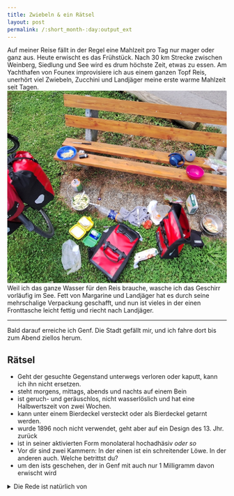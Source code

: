 ```yaml
---
title: Zwiebeln & ein Rätsel
layout: post
permalink: /:short_month-:day:output_ext
---
```

Auf meiner Reise fällt in der Regel eine Mahlzeit pro Tag nur mager oder ganz aus. Heute erwischt es das Frühstück. Nach 30 km Strecke zwischen Weinberg, Siedlung und See wird es drum höchste Zeit, etwas zu essen. Am Yachthafen von Founex improvisiere ich aus einem ganzen Topf Reis, unerhört viel Zwiebeln, Zucchini und Landjäger meine erste warme Mahlzeit seit Tagen.
![](assets/20240710_151303.jpg)
Weil ich das ganze Wasser für den Reis brauche, wasche ich das Geschirr vorläufig im See. Fett von Margarine und Landjäger hat es durch seine mehrschalige Verpackung geschafft, und nun ist vieles in der einen Fronttasche leicht fettig und riecht nach Landjäger.

---

Bald darauf erreiche ich Genf. Die Stadt gefällt mir, und ich fahre dort bis zum Abend ziellos herum.
## Rätsel
- Geht der gesuchte Gegenstand unterwegs verloren oder kaputt, kann ich ihn nicht ersetzen.
- steht morgens, mittags, abends und nachts auf einem Bein
- ist geruch- und geräuschlos, nicht wasserlöslich und hat eine Halbwertszeit von zwei Wochen.
- kann unter einem Bierdeckel versteckt oder als Bierdeckel getarnt werden.
- wurde 1896 noch nicht verwendet, geht aber auf ein Design des 13. Jhr. zurück
- ist in seiner aktivierten Form monolateral hochadhäsiv *oder so*
- Vor dir sind zwei Kammern: In der einen ist ein schreitender Löwe. In der anderen auch. Welche betrittst du?
- um den ists geschehen, der in Genf mit auch nur 1 Milligramm davon erwischt wird
<details>
<summary>Die Rede ist natürlich von</summary>
...den FC-Winti-Aufklebern!
<img src="assets/20240711_153603.jpg">
Spätestens seit den <a href="https://www.baseljetzt.ch/servette-fans-attackieren-nach-cup-spiel-sicherheitskraefte/217416">Übergriffen der FC Servette-Fans nach dem Cup-Halbfinal</a> dürfte klar sein, dass jeder Winterthurer auf die Ultras des Genfer Vereins nicht gut zu sprechen ist. Umso wichtiger, direkt auf deren Territorium Präsenz zu markieren. Riskierend, von gewalttätigen Fans erwischt zu werden, fahre ich kreuz und quer durch das internationale Viertel, die lebendige Innenstadt und endlose Wohnquartiere, den Blick stets auf die Pfähle der Strassenschilder geheftet, um allfällige Servette-Sticker zu überkleben. Der unglücklichste meiner FC Winterthur-Sticker überlebt stramme 10 Sekunden, bis ihn ein vorbeifahrender Servette-Fan zerkratzt und mir im Wegfahren noch <em>Scheiss Lausanne! Scheiss Winti!</em> hinterherruft. Davor habe ich von eben jenem Strassenschild zwei gegnerische Sticker sorgfältig entfernt und klebe, nachdem er weggefahren ist, einfach wieder einen eigenen dorthin.
</details>